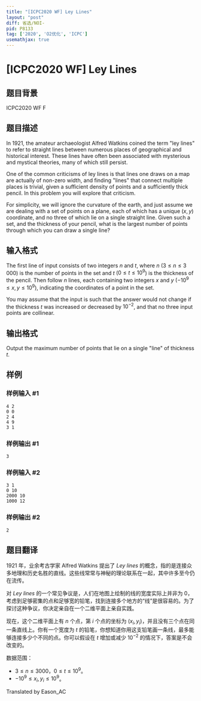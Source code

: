 ```yaml
---
title: "[ICPC2020 WF] Ley Lines"
layout: "post"
diff: 省选/NOI-
pid: P8133
tag: ['2020', 'O2优化', 'ICPC']
usemathjax: true
---
```


# [ICPC2020 WF] Ley Lines
## 题目背景

ICPC2020 WF F
## 题目描述

In 1921, the amateur archaeologist Alfred Watkins coined the term
"ley lines" to refer to straight lines between numerous places of
geographical and historical interest. These lines have often been
associated with mysterious and mystical theories, many of which still
persist.

One of the common criticisms of ley lines is that lines one draws on a
map are actually of non-zero width, and finding "lines" that connect
multiple places is trivial, given a sufficient density of points and a
sufficiently thick pencil. In this problem you will explore that
criticism.

For simplicity, we will ignore the curvature of the earth, and just assume
we are dealing with a set of points on a plane, each of which has a
unique $(x, y)$ coordinate, and no three of which lie on a single
straight line. Given such a set, and the thickness of your pencil,
what is the largest number of points through which you can draw a
single line?
## 输入格式

The first line of input consists of two integers $n$ and $t$, where
$n$ ($3 \le n \le 3\,000$) is the number of points in the set
and $t$ ($0 \le t \le 10^9$) is the thickness of the pencil.
Then follow $n$ lines,
each containing two integers $x$ and $y$ ($-10^9 \le x, y \le 10^9$),
indicating the coordinates of a point in the set.

You may assume that the input is such that the answer would not change
if the thickness $t$ was increased or decreased by $10^{-2}$, and that no
three input points are collinear.
## 输出格式

Output the maximum number of points that lie on a single "line" of
thickness $t$.
## 样例

### 样例输入 #1
```
4 2
0 0
2 4
4 9
3 1
```
### 样例输出 #1
```
3
```
### 样例输入 #2
```
3 1
0 10
2000 10
1000 12
```
### 样例输出 #2
```
2
```
## 题目翻译

1921 年，业余考古学家 Alfred Watkins 提出了 _Ley lines_ 的概念，指的是连接众多地理和历史名胜的直线。这些线常常与神秘的理论联系在一起，其中许多至今仍在流传。

对 _Ley lines_ 的一个常见争议是，人们在地图上绘制的线的宽度实际上并非为 $0$，考虑到足够密集的点和足够宽的铅笔，找到连接多个地方的“线”是很容易的。为了探讨这种争议，你决定亲自在一个二维平面上亲自实践。

现在，这个二维平面上有 $n$ 个点，第 $i$ 个点的坐标为 $(x_i,y_i)$，并且没有三个点在同一条直线上。你有一个宽度为 $t$ 的铅笔，你想知道你用这支铅笔画一条线，最多能够连接多少个不同的点。你可以假设在 $t$ 增加或减少 $10^{-2}$ 的情况下，答案是不会改变的。

数据范围：

- $3\leqslant n\leqslant 3000$，$0\leqslant t\leqslant 10^9$。
- $-10^9\leqslant x_i,y_i\leqslant 10^9$。

Translated by Eason_AC

